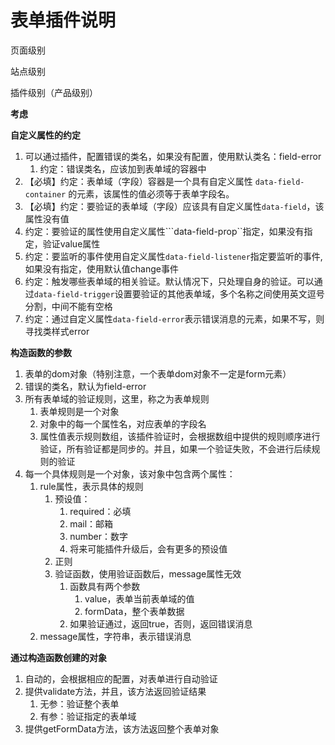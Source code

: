 # 表单插件说明

页面级别

站点级别

插件级别（产品级别）

**考虑**

**自定义属性的约定**

1. 可以通过插件，配置错误的类名，如果没有配置，使用默认类名：field-error
   1. 约定：错误类名，应该加到表单域的容器中
2. 【必填】约定：表单域（字段）容器是一个具有自定义属性 ```data-field-container``` 的元素，该属性的值必须等于表单字段名。
3. 【必填】约定：要验证的表单域（字段）应该具有自定义属性```data-field```，该属性没有值
4. 约定：要验证的属性使用自定义属性```data-field-prop``指定，如果没有指定，验证value属性
5. 约定：要监听的事件使用自定义属性```data-field-listener```指定要监听的事件, 如果没有指定，使用默认值change事件
6. 约定：触发哪些表单域的相关验证。默认情况下，只处理自身的验证。可以通过```data-field-trigger```设置要验证的其他表单域，多个名称之间使用英文逗号分割，中间不能有空格
7. 约定：通过自定义属性```data-field-error```表示错误消息的元素，如果不写，则寻找类样式error

**构造函数的参数**

1. 表单的dom对象（特别注意，一个表单dom对象不一定是form元素）
2. 错误的类名，默认为field-error
3. 所有表单域的验证规则，这里，称之为表单规则
   1. 表单规则是一个对象
   2. 对象中的每一个属性名，对应表单的字段名
   3. 属性值表示规则数组，该插件验证时，会根据数组中提供的规则顺序进行验证，所有验证都是同步的。并且，如果一个验证失败，不会进行后续规则的验证
4. 每一个具体规则是一个对象，该对象中包含两个属性：
   1. rule属性，表示具体的规则
      1. 预设值：
         1. required：必填
         2. mail：邮箱
         3. number：数字
         4. 将来可能插件升级后，会有更多的预设值
      2. 正则
      3. 验证函数，使用验证函数后，message属性无效
         1. 函数具有两个参数
            1. value，表单当前表单域的值
            2. formData，整个表单数据
         2. 如果验证通过，返回true，否则，返回错误消息
   2. message属性，字符串，表示错误消息

**通过构造函数创建的对象**

1. 自动的，会根据相应的配置，对表单进行自动验证
2. 提供validate方法，并且，该方法返回验证结果
   1. 无参：验证整个表单
   2. 有参：验证指定的表单域
3. 提供getFormData方法，该方法返回整个表单对象